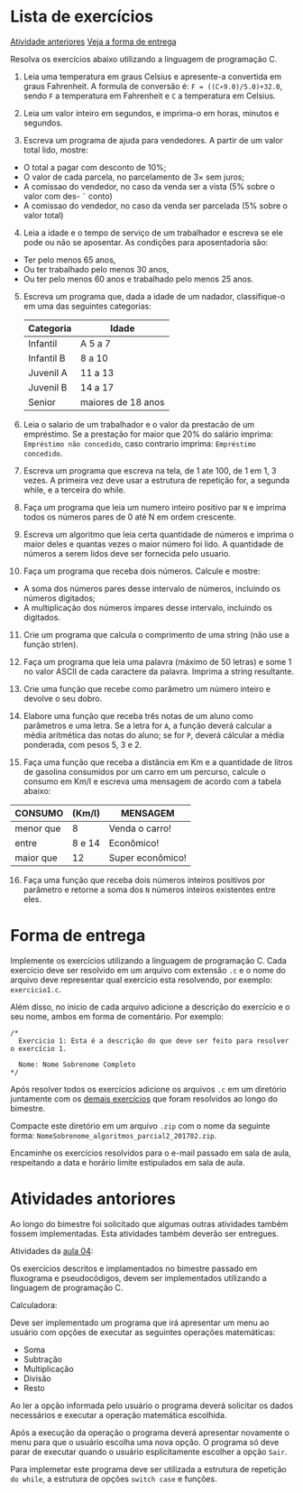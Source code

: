 # Lista de exercícios

[Atividade anteriores](#atividades-anteriores)
[Veja a forma de entrega](#forma-de-entrega)

Resolva os exercícios abaixo utilizando a linguagem de programação C.

1. Leia uma temperatura em graus Celsius e apresente-a convertida em graus Fahrenheit.
A formula de conversão é: `F = ((C∗9.0)/5.0)+32.0`, sendo `F` a temperatura em Fahrenheit
e `C` a temperatura em Celsius.


2. Leia um valor inteiro em segundos, e imprima-o em horas, minutos e segundos.


3. Escreva um programa de ajuda para vendedores. A partir de um valor total lido, mostre:
  - O total a pagar com desconto de 10%;
  - O valor de cada parcela, no parcelamento de 3× sem juros;
  - A comissao do vendedor, no caso da venda ser a vista (5% sobre o valor com des- ˜
conto)
  - A comissao do vendedor, no caso da venda ser parcelada (5% sobre o valor total)


4. Leia a idade e o tempo de serviço de um trabalhador e escreva se ele pode ou não se
aposentar. As condições para aposentadoria são:
  - Ter pelo menos 65 anos,
  - Ou ter trabalhado pelo menos 30 anos,
  - Ou ter pelo menos 60 anos e trabalhado pelo menos 25 anos.


5. Escreva um programa que, dada a idade de um nadador, classifique-o em uma das seguintes categorias:

    Categoria | Idade
    ----------|----------
    Infantil | A 5 a 7
    Infantil B | 8 a 10
    Juvenil A | 11 a 13
    Juvenil B | 14 a 17
    Senior | maiores de 18 anos


6. Leia o salario de um trabalhador e o valor da prestacão de um empréstimo. Se a
prestação for maior que 20% do salário imprima: `Empréstimo não concedido`, caso
contrario imprima: `Empréstimo concedido`.


7. Escreva um programa que escreva na tela, de 1 ate 100, de 1 em 1, 3 vezes. A primeira
vez deve usar a estrutura de repetição for, a segunda while, e a terceira do while.


8. Faça um programa que leia um numero inteiro positivo par `N` e imprima todos os números
pares de 0 até N em ordem crescente.


9. Escreva um algoritmo que leia certa quantidade de números e imprima o maior deles e
quantas vezes o maior número foi lido. A quantidade de números a serem lidos deve ser
fornecida pelo usuario.


10. Faça um programa que receba dois números. Calcule e mostre:
  - A soma dos números pares desse intervalo de números, incluindo os números digitados;
  - A multiplicação dos números ímpares desse intervalo, incluindo os digitados.


11. Crie um programa que calcula o comprimento de uma string (não use a função strlen).


12. Faça um programa que leia uma palavra (máximo de 50 letras) e some 1 no valor ASCII
de cada caractere da palavra. Imprima a string resultante.


13. Crie uma função que recebe como parâmetro um número inteiro e devolve o seu dobro.


14. Elabore uma função que receba três notas de um aluno como parâmetros e uma letra.
Se a letra for `A`, a função deverá calcular a média aritmética das notas do aluno; se for `P`,
deverá cálcular a média ponderada, com pesos 5, 3 e 2.


15. Faça uma função que receba a distância em Km e a quantidade de litros de gasolina
consumidos por um carro em um percurso, calcule o consumo em Km/l e escreva uma
mensagem de acordo com a tabela abaixo:

CONSUMO | (Km/l) | MENSAGEM
--------|--------|--------
menor que | 8 | Venda o carro!
entre | 8 e 14 | Econômico!
maior que | 12 | Super econômico!

16. Faça uma função que receba dois números inteiros positivos por parâmetro e retorne a
soma dos `N` números inteiros existentes entre eles.


# Forma de entrega

Implemente os exercícios utilizando a linguagem de programação C. Cada exercício deve ser resolvido em um arquivo com extensão `.c` e o nome do arquivo deve representar qual exercício esta resolvendo, por exemplo: `exercicio1.c`.

Além disso, no inicio de cada arquivo adicione a descrição do exercício e o seu nome, ambos em forma de comentário. Por exemplo:

```
/*
  Exercicio 1: Esta é a descrição do que deve ser feito para resolver o exercício 1.

  Nome: Nome Sobrenome Completo
*/
```

Após resolver todos os exercícios adicione os arquivos `.c` em um diretório juntamente com os [demais exercícios](#atividades-anteriores) que foram resolvidos ao longo do bimestre.

Compacte este diretório em um arquivo `.zip` com o nome da seguinte forma: `NomeSobrenome_algoritmos_parcial2_201702.zip`.

Encaminhe os exercícios resolvidos para o e-mail passado em sala de aula, respeitando a data e horário limite estipulados em sala de aula.


# Atividades antoriores

Ao longo do bimestre foi solicitado que algumas outras atividades também fossem implementadas. Esta atividades também deverão ser entregues.

Atividades da [aula 04](https://github.com/thiagobitencourt/programa101/blob/master/aulas/aula04/ATIVIDADES.md):

Os exercícios descritos e implamentados no bimestre passado em fluxograma e pseudocódigos, devem ser implementados utilizando a linguagem de programação C.

Calculadora:

Deve ser implementado um programa que irá apresentar um menu ao usuário com opções de executar as seguintes operações matemáticas:

- Soma
- Subtração
- Multiplicação
- Divisão
- Resto

Ao ler a opção informada pelo usuário o programa deverá solicitar os dados necessários e executar a operação matemática escolhida.

Após a execução da operação o programa deverá apresentar novamente o menu para que o usuário escolha uma nova opção. O programa só deve parar de executar quando o usuário esplicitamente escolher a opção `Sair`.

Para implemetar este programa deve ser utilizada a estrutura de repetição `do while`, a estrutura de opções `switch case` e funções.
